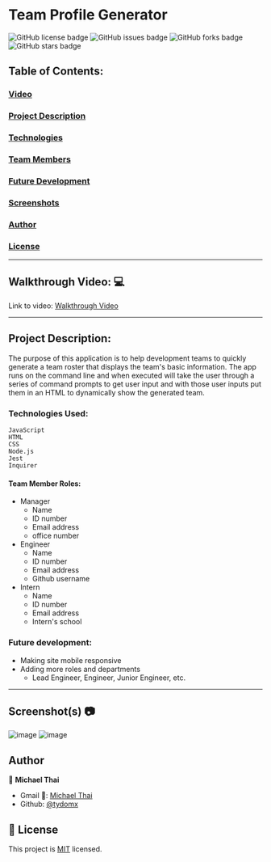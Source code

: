 # Team Profile Generator

![GitHub license badge](https://img.shields.io/github/license/Tydomx/EmployeeTracker)
![GitHub issues badge](https://img.shields.io/github/issues/Tydomx/EmployeeTracker)
![GitHub forks badge](https://img.shields.io/github/forks/Tydomx/EmployeeTracker)
![GitHub stars badge](https://img.shields.io/github/stars/Tydomx/EmployeeTracker)

## Table of Contents: 
### [Video](#walkthrough-video-💻)
### [Project Description](#project-description)
### [Technologies](#technologies-used)
### [Team Members](#team-member-roles)
### [Future Development](#future-development)
### [Screenshots](#screenshots-📷)
### [Author](#author)
### [License](#license)

---

## Walkthrough Video: 💻
Link to video: [Walkthrough Video](https://youtu.be/8-oJ8RnlSO4)

---

## Project Description:
The purpose of this application is to help development teams to quickly generate a team roster that displays the team's basic information. The app runs on the command line and when executed will take the user through a series of command prompts to get user input and with those user inputs put them in an HTML to dynamically show the generated team. 

### Technologies Used:
	JavaScript
	HTML
	CSS
	Node.js
	Jest
	Inquirer

#### Team Member Roles:
- Manager
	- Name
	- ID number
	- Email address
	- office number
- Engineer
	- Name
	- ID number
	- Email address
	- Github username
- Intern
	- Name
	- ID number
	- Email address
	- Intern's school
	
### Future development:
- Making site mobile responsive
- Adding more roles and departments
	- Lead Engineer, Engineer, Junior Engineer, etc.
 
 ---


## Screenshot(s) 📷
![image](https://user-images.githubusercontent.com/99767019/181628641-d1fa848a-c2de-4666-95d3-63c296712b14.png)
![image](https://user-images.githubusercontent.com/99767019/181628750-c66b8d4d-437e-43b2-aeb0-a60905333bcb.png)


## Author

👤 **Michael Thai**

- Gmail 📧: [Michael Thai](mailto:https://michaelthai16@gmail.com)
- Github: [@tydomx](https://github.com/tydomx)

## 📝 License

This project is [MIT](https://choosealicense.com/licenses/mit/) licensed.
